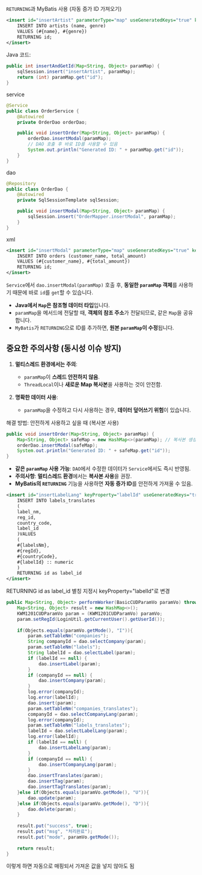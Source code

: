 

 
 `RETURNING`과 MyBatis 사용 (자동 증가 ID 가져오기)

```xml
<insert id="insertArtist" parameterType="map" useGeneratedKeys="true" keyProperty="id">
    INSERT INTO artists (name, genre)
    VALUES (#{name}, #{genre})
    RETURNING id;
</insert>
```

Java 코드:

```java
public int insertAndGetId(Map<String, Object> paramMap) {
    sqlSession.insert("insertArtist", paramMap);
    return (int) paramMap.get("id");
}
```



service
```java
@Service
public class OrderService {
    @Autowired
    private OrderDao orderDao;

    public void insertOrder(Map<String, Object> paramMap) {
        orderDao.insertModal(paramMap);
        // DAO 호출 후 바로 ID를 사용할 수 있음
        System.out.println("Generated ID: " + paramMap.get("id"));
    }
}
```

dao
```java
@Repository
public class OrderDao {
    @Autowired
    private SqlSessionTemplate sqlSession;

    public void insertModal(Map<String, Object> paramMap) {
        sqlSession.insert("OrderMapper.insertModal", paramMap);
    }
}
```

xml
```xml
<insert id="insertModal" parameterType="map" useGeneratedKeys="true" keyProperty="id">
    INSERT INTO orders (customer_name, total_amount)
    VALUES (#{customer_name}, #{total_amount})
    RETURNING id;
</insert>
```

`Service`에서 `dao.insertModal(paramMap)` 호출 후, **동일한 `paramMap` 객체**를 사용하기 때문에 바로 `id`를 `get`할 수 있습니다.

- **Java에서 `Map`은 참조형 데이터 타입**입니다.
- `paramMap`을 메서드에 전달할 때, **객체의 참조 주소**가 전달되므로, 같은 `Map`을 공유합니다.
- `MyBatis`가 `RETURNING`으로 ID를 추가하면, **원본 `paramMap`이 수정**됩니다.


## **중요한 주의사항 (동시성 이슈 방지)**

1. **멀티스레드 환경에서는 주의**:
    
    - `paramMap`이 **스레드 안전하지 않음**.
    - `ThreadLocal`이나 **새로운 Map 복사본**을 사용하는 것이 안전함.
2. **명확한 데이터 사용**:
    
    - `paramMap`을 수정하고 다시 사용하는 경우, **데이터 덮어쓰기 위험**이 있습니다.


해결 방법: 안전하게 사용하고 싶을 때 (복사본 사용)

```java
public void insertOrder(Map<String, Object> paramMap) {
    Map<String, Object> safeMap = new HashMap<>(paramMap); // 복사본 생성
    orderDao.insertModal(safeMap);
    System.out.println("Generated ID: " + safeMap.get("id"));
}
```

- **같은 `paramMap` 사용 가능**: `DAO`에서 수정한 데이터가 `Service`에서도 즉시 반영됨.
- **주의사항**: **멀티스레드 환경**에서는 **복사본 사용**을 권장.
- **MyBatis의 `RETURNING`** 기능을 사용하면 **자동 증가 ID**를 안전하게 가져올 수 있음.



```xml
<insert id="insertLabelLang" keyProperty="labelId" useGeneratedKeys="true">
	INSERT INTO labels_translates
	(
	label_nm,
	reg_id,
	country_code,
	label_id
	)VALUES
	(
	#{labelsNm},
	#{regId},
	#{countryCode},
	#{labelId} :: numeric
	)
	RETURNING id as label_id
</insert>
```

RETURNING id as label_id  별칭 지정시 keyProperty="labelId"로 변경


```java
public Map<String, Object> performWorker(BasicCUDParamVo paramVo) throws Exception {  
    Map<String, Object> result = new HashMap<>();  
    KWM1201CUDParamVo param = (KWM1201CUDParamVo) paramVo;  
    param.setRegId(LoginUtil.getCurrentUser().getUserId());  
  
    if(Objects.equals(paramVo.getMode(), "I")){  
        param.setTableNm("companies");  
        String companyId = dao.selectCompany(param);  
        param.setTableNm("labels");  
        String labelId = dao.selectLabel(param);  
        if (labelId == null) {  
            dao.insertLabel(param);  
        }  
        if (companyId == null) {  
            dao.insertCompany(param);  
        }  
        log.error(companyId);  
        log.error(labelId);  
        dao.insert(param);  
        param.setTableNm("companies_translates");  
        companyId = dao.selectCompanyLang(param);  
        log.error(companyId);  
        param.setTableNm("labels_translates");  
        labelId = dao.selectLabelLang(param);  
        log.error(labelId);  
        if (labelId == null) {  
            dao.insertLabelLang(param);  
        }  
        if (companyId == null) {  
            dao.insertCompanyLang(param);  
        }  
        dao.insertTranslates(param);  
        dao.insertTag(param);  
        dao.insertTagTranslates(param);  
    }else if(Objects.equals(paramVo.getMode(), "U")){  
        dao.update(param);  
    }else if(Objects.equals(paramVo.getMode(), "D")){  
        dao.delete(param);  
    }  
  
    result.put("success", true);  
    result.put("msg", "처리완료");  
    result.put("mode", paramVo.getMode());  
  
    return result;  
}
```

이렇게 하면 자동으로 매핑되서 가져온 값을 넣지 않아도 됨
